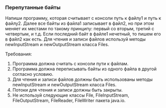 
### Перепутанные байты

Напиши программу, которая считывает с консоли путь к файлу1 и путь к файлу2. Далее все байты из файла1
записывает в файл2, но при этом меняет их местами по такому принципу: первый со вторым, третий с четвертым, и т.д.
Если последний байт в файле1 нечетный, то пишем его в файл2 как есть. Для чтения и записи файлов используй
методы newInputStream и newOutputStream класса Files.


Требования:
1.	Программа должна считать с консоли пути к файлам.
2.	Программа должна переписывать байты из одного файла в другой согласно условию.
3.	Для чтения и записи файлов должны быть использованы методы newInputStream и newOutputStream класса Files.
4.	Потоки для чтения и записи должны быть закрыты.
5.	Не используй следующие классы File, FileInputStream, FileOutputStream, FileReader, FileWriter пакета java.io.


